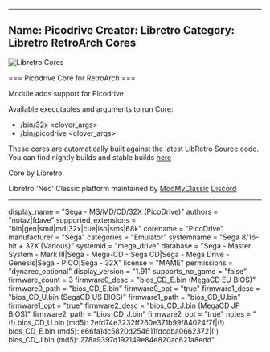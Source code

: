 -----------------------
Name: Picodrive
Creator: Libretro
Category: Libretro RetroArch Cores
-----------------------
![Libretro Cores](https://modmyclassic.com/wp-content/uploads/2020/06/LibRetroNeoCoresSmall.png)

=== Picodrive Core for RetroArch ===

Module adds support for Picodrive

Available executables and arguments to run Core:
- /bin/32x <rom> <clover_args>
- /bin/picodrive <rom> <clover_args>

These cores are automatically built against the latest LibRetro Source code. You can find nightly builds and stable builds [here](https://modmyclassic.com/hmodcores)

Core by Libretro

Libretro 'Neo' Classic platform maintained by [ModMyClassic](https://modmyclassic.com) [Discord](https://modmyclassic.com/discord)

-----------------------

display_name = "Sega - MS/MD/CD/32X (PicoDrive)"
authors = "notaz|fdave"
supported_extensions = "bin|gen|smd|md|32x|cue|iso|sms|68k"
corename = "PicoDrive"
manufacturer = "Sega"
categories = "Emulator"
systemname = "Sega 8/16-bit + 32X (Various)"
systemid = "mega_drive"
database = "Sega - Master System - Mark III|Sega - Mega-CD - Sega CD|Sega - Mega Drive - Genesis|Sega - PICO|Sega - 32X"
license = "MAME"
permissions = "dynarec_optional"
display_version = "1.91"
supports_no_game = "false"
firmware_count = 3
firmware0_desc = "bios_CD_E.bin (MegaCD EU BIOS)"
firmware0_path = "bios_CD_E.bin"
firmware0_opt = "true"
firmware1_desc = "bios_CD_U.bin (SegaCD US BIOS)"
firmware1_path = "bios_CD_U.bin"
firmware1_opt = "true"
firmware2_desc = "bios_CD_J.bin (MegaCD JP BIOS)"
firmware2_path = "bios_CD_J.bin"
firmware2_opt = "true"
notes = "(!) bios_CD_U.bin (md5): 2efd74e3232ff260e371b99f84024f7f|(!) bios_CD_E.bin (md5): e66fa1dc5820d254611fdcdba0662372|(!) bios_CD_J.bin (md5): 278a9397d192149e84e820ac621a8edd"
